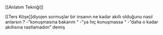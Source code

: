 [[Anlatım Tekniği]]

[[Ters Köşe]]diyojen  sormuşlar bir insanın ne kadar akıllı olduğunu nasıl anlarsın ? -”konuşmasına bakarım “ -”ya hiç konuşmassa “ -”daha o kadar akıllısına rastlamadım” demiş